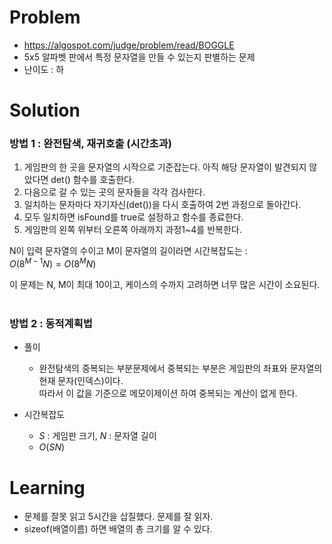 # Problem
* https://algospot.com/judge/problem/read/BOGGLE
* 5x5 알파벳 판에서 특정 문자열을 만들 수 있는지 판별하는 문제
* 난이도 : 하

# Solution
 
### 방법 1 : 완전탐색, 재귀호출 (시간초과)
1. 게임판의 한 곳을 문자열의 시작으로 기준잡는다. 아직 해당 문자열이 발견되지 않았다면 det() 함수를 호출한다.
2. 다음으로 갈 수 있는 곳의 문자들을 각각 검사한다.
3. 일치하는 문자마다 자기자신(det())을 다시 호출하여 2번 과정으로 돌아간다.
4. 모두 일치하면 isFound를 true로 설정하고 함수를 종료한다.
5. 게임판의 왼쪽 위부터 오른쪽 아래까지 과정1~4를 반복한다.

N이 입력 문자열의 수이고 M이 문자열의 길이라면 시간복잡도는 :   
$O(8^{M-1}N) = O(8^MN)$

이 문제는 N, M이 최대 10이고, 케이스의 수까지 고려하면 너무 많은 시간이 소요된다.
<br><br>

### 방법 2 : 동적계획법
* 풀이 
  * 완전탐색의 중복되는 부분문제에서 중복되는 부분은 게임판의 좌표와 문자열의 현재 문자(인덱스)이다.   
따라서 이 값을 기준으로 메모이제이션 하여 중복되는 계산이 없게 한다.

* 시간복잡도
  * $S$ : 게임판 크기, $N$ : 문자열 길이
  * $O(SN)$


# Learning
* 문제를 잘못 읽고 5시간을 삽질했다. 문제를 잘 읽자.
* sizeof(배열이름) 하면 배열의 총 크기를 알 수 있다.